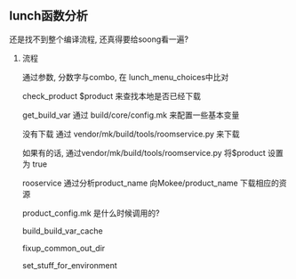
## lunch函数分析

还是找不到整个编译流程, 还真得要给soong看一遍? 

1. 流程

    通过参数, 分数字与combo, 在 lunch_menu_choices中比对

    check_product $product 来查找本地是否已经下载

    get_build_var 通过 build/core/config.mk 来配置一些基本变量

    没有下载 通过 vendor/mk/build/tools/roomservice.py 来下载

    如果有的话, 通过vendor/mk/build/tools/roomservice.py 将$product 设置为 true

    rooservice 通过分析product_name 向Mokee/product_name 下载相应的资源

    product_config.mk 是什么时候调用的? 

    build_build_var_cache

    fixup_common_out_dir

    set_stuff_for_environment

